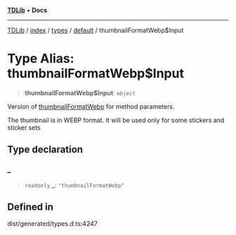 [**TDLib**](../../../../../../README.md) • **Docs**

***

[TDLib](../../../../../../modules.md) / [index](../../../../../README.md) / [types](../../../README.md) / [default](../README.md) / thumbnailFormatWebp$Input

# Type Alias: thumbnailFormatWebp$Input

> **thumbnailFormatWebp$Input**: `object`

Version of [thumbnailFormatWebp](thumbnailFormatWebp.md) for method parameters.

The thumbnail is in WEBP format. It will be used only for some stickers and sticker sets

## Type declaration

### \_

> `readonly` **\_**: `"thumbnailFormatWebp"`

## Defined in

dist/generated/types.d.ts:4247
